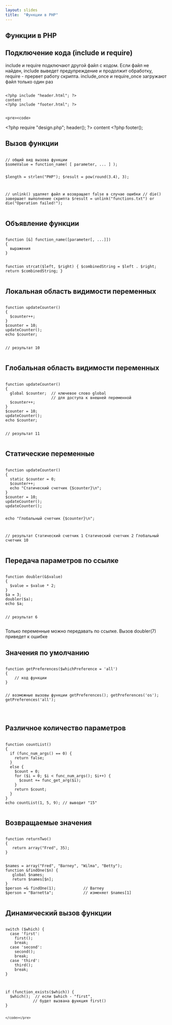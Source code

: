 ```yaml
---
layout: slides
title:  "Функции в PHP"
---
```


<section>
	<h1>Функции в PHP</h1>
</section>

<section>
	<h2>Подключение кода (include и require)</h2>
<p>include и require подключают другой файл c кодом. Если файл не найден,
include выведет предупреждение и продолжит обработку, require - прервет 
работу скрипта. include_once и require_once загружают файл только один раз</p>
	<pre><code>
&lt;?php include "header.html"; ?>
content
&lt;?php include "footer.html"; ?>
	</code></pre>
	
	<pre><code>
&lt;?php require "design.php";
header(); ?>
content
&lt;?php footer();
	</code></pre>

</section>

<section>
    <h2>Вызов функции</h2>
    <pre><code>
// общий вид вызова функции
$someValue = function_name( [ parameter, ... ] ); 

$length = strlen("PHP"); 
$result = pow(round(3.4), 3);

// unlink() удаляет файл и возвращает false в случае ошибки
// die() завершает выполнение скрипта
$result = unlink("functions.txt") or die("Operation failed!");
    </code></pre>
</section>

<section>
    <h2>Объявление функции</h2>
    <pre><code>
function [&] function_name([parameter[, ...]])
{
  выражения
}

function strcat($left, $right)
{
  $combinedString = $left . $right;
  return $combinedString;
}
    </code></pre>
</section>

<section>
    <h2>Локальная область видимости переменных</h2>
    <pre><code>
function updateCounter()
{
  $counter++;
}
$counter = 10;
updateCounter();
echo $counter;

// результат
10
    </code></pre>
</section>

<section>
    <h2>Глобальная область видимости переменных</h2>
    <pre><code>
function updateCounter()
{
  global $counter;  // ключевое слово global
					// для доступа к внешней переменной
  $counter++;
}
$counter = 10;
updateCounter();
echo $counter;

// результат
11
    </code></pre>
</section>

<section>
    <h2>Статические переменные</h2>
    <pre><code data-trim>
function updateCounter()
{
  static $counter = 0;
  $counter++;
  echo "Статический счетчик {$counter}\n";
}
$counter = 10;
updateCounter();
updateCounter();

echo "Глобальный счетчик {$counter}\n";

// результат
Статический счетчик 1
Статический счетчик 2
Глобальный счетчик 10
    </code></pre>
</section>

<section>
    <h2>Передача параметров по ссылке</h2>
    <pre><code>
function doubler(&$value)
{
  $value = $value * 2;
}
$a = 3;
doubler($a);
echo $a;

// результат
6
    </code></pre>
	<p>Только переменные можно передавать по ссылке. Вызов doubler(7) приведет к ошибке</p>
</section>

<section>
    <h2>Значения по умолчанию</h2>
    <pre><code>
function getPreferences($whichPreference = 'all')
{
    // код функции
}

// возможные вызовы функции
getPreferences();
getPreferences('os');
getPreferences('all');

</code></pre>
</section>

<section>
    <h2>Различное количество параметров</h2>
    <pre><code>
function countList()
{
  if (func_num_args() == 0) {
    return false;
  }
  else {
    $count = 0;
    for ($i = 0; $i < func_num_args(); $i++) {
      $count += func_get_arg($i);
    }
    return $count;
  }
}
echo countList(1, 5, 9); // выводит "15"
    </code></pre>
</section>

<section>
    <h2>Возвращаемые значения</h2>
    <pre><code>
function returnTwo()
{
   return array("Fred", 35);
}
</code></pre>
<pre><code>
$names = array("Fred", "Barney", "Wilma", "Betty");
function &findOne($n) {
   global $names;
   return $names[$n];
}
$person =& findOne(1);            // Barney
$person = "Barnetta";             // изменяет $names[1]
    </code></pre>
</section>


<section>
    <h2>Динамический вызов функции</h2>
    <pre class="before"><code >
switch ($which) {
  case 'first':
    first();
    break;
  case 'second':
    second();
    break;
  case 'third':
    third();
    break;
}
    </code></pre>
    <pre class="after"><code >
if (function_exists($which)) {
  $which();  // если $which - "first", 
			// будет вызвана функция first()
}

    </code></pre>
</section>